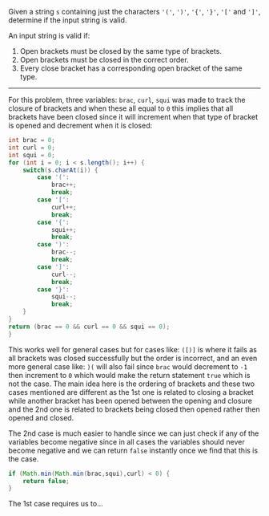 Given a string `s` containing just the characters `'('`, `')'`, `'{'`, `'}'`, `'['` and `']'`, determine if the input string is valid.

An input string is valid if:

1. Open brackets must be closed by the same type of brackets.
2. Open brackets must be closed in the correct order.
3. Every close bracket has a corresponding open bracket of the same type.
***
For this problem, three variables: `brac`, `curl`, `squi` was made to track the closure of brackets and when these all equal to `0` this implies that all brackets have been closed since it will increment when that type of bracket is opened and decrement when it is closed:
```java
int brac = 0;
int curl = 0;
int squi = 0;
for (int i = 0; i < s.length(); i++) {
	switch(s.charAt(i)) {
		case '(':
			brac++;
			break;
		case '[':
			curl++;
			break;
		case '{':
			squi++;
			break;
		case ')':
			brac--;
			break;
		case ']':
			curl--;
			break;
		case '}':
			squi--;
			break;
	}
}
return (brac == 0 && curl == 0 && squi == 0);
}
```

This works well for general cases but for cases like: `([)]` is where it fails as all brackets was closed successfully but the order is incorrect, and an even more general case like: `)(` will also fail since `brac` would decrement to `-1` then increment to `0` which would make the return statement `true` which is not the case. The main idea here is the ordering of brackets and these two cases mentioned are different as the 1st one is related to closing a bracket while another bracket has been opened between the opening and closure and the 2nd one is related to brackets being closed then opened rather then opened and closed. 

The 2nd case is much easier to handle since we can just check if any of the variables become negative since in all cases the variables should never become negative and we can return `false` instantly once we find that this is the case.

```java
if (Math.min(Math.min(brac,squi),curl) < 0) {
	return false;
}
```

The 1st case requires us to...


